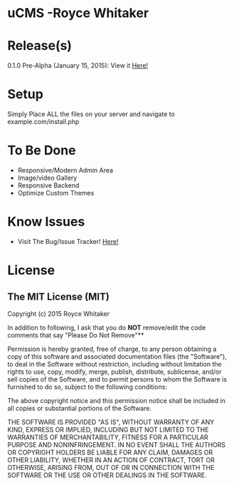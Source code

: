 # uCMS -Royce Whitaker

# Release(s)
0.1.0 Pre-Alpha (January 15, 2015):
View it [Here!](https://github.com/DatRoyce/uCMS/releases/tag/0.1.0-Pre-Alpha)

# Setup

Simply Place ALL the files on your server and navigate to example.com/install.php

# To Be Done

* Responsive/Modern Admin Area
* Image/video Gallery
* Responsive Backend
* Optimize Custom Themes

# Know Issues

* Visit The Bug/Issue Tracker!
[Here!](https://github.com/DatRoyce/uCMS/issues)

# License

## The MIT License (MIT)

Copyright (c) 2015  Royce Whitaker

In addition to following, I ask that you do **NOT** remove/edit the code comments that say "Please Do Not Remove"**

Permission is hereby granted, free of charge, to any person obtaining a copy
of this software and associated documentation files (the "Software"), to deal
in the Software without restriction, including without limitation the rights
to use, copy, modify, merge, publish, distribute, sublicense, and/or sell
copies of the Software, and to permit persons to whom the Software is
furnished to do so, subject to the following conditions:

The above copyright notice and this permission notice shall be included in all
copies or substantial portions of the Software.

THE SOFTWARE IS PROVIDED "AS IS", WITHOUT WARRANTY OF ANY KIND, EXPRESS OR
IMPLIED, INCLUDING BUT NOT LIMITED TO THE WARRANTIES OF MERCHANTABILITY,
FITNESS FOR A PARTICULAR PURPOSE AND NONINFRINGEMENT. IN NO EVENT SHALL THE
AUTHORS OR COPYRIGHT HOLDERS BE LIABLE FOR ANY CLAIM, DAMAGES OR OTHER
LIABILITY, WHETHER IN AN ACTION OF CONTRACT, TORT OR OTHERWISE, ARISING FROM,
OUT OF OR IN CONNECTION WITH THE SOFTWARE OR THE USE OR OTHER DEALINGS IN THE
SOFTWARE.

